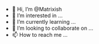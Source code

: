 - 👋 Hi, I’m @Matrixish
- 👀 I’m interested in ...
- 🌱 I’m currently learning ...
- 💞️ I’m looking to collaborate on ...
- 📫 How to reach me ...

<!---
Matrixish/Matrixish is a ✨ special ✨ repository because its `README.md` (this file) appears on your GitHub profile.
You can click the Preview link to take a look at your changes.
--->

